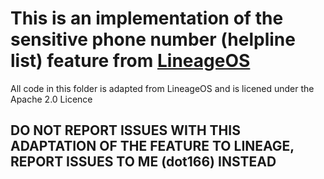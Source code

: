 # This is an implementation of the sensitive phone number (helpline list) feature from [LineageOS](https://lineageos.org)

All code in this folder is adapted from LineageOS and is licened under the Apache 2.0 Licence

## DO NOT REPORT ISSUES WITH THIS ADAPTATION OF THE FEATURE TO LINEAGE, REPORT ISSUES TO ME (dot166) INSTEAD
